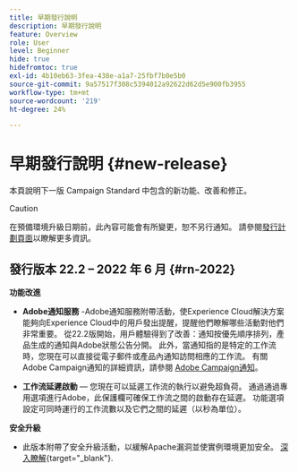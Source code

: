 ```yaml
---
title: 早期發行說明
description: 早期發行說明
feature: Overview
role: User
level: Beginner
hide: true
hidefromtoc: true
exl-id: 4b10eb63-3fea-438e-a1a7-25fbf7b0e5b0
source-git-commit: 9a57517f308c5394012a92622d62d5e900fb3955
workflow-type: tm+mt
source-wordcount: '219'
ht-degree: 24%

---
```


# 早期發行說明 {#new-release}

本頁說明下一版 Campaign Standard 中包含的新功能、改善和修正。

>[!CAUTION]
>
> 在預備環境升級日期前，此內容可能會有所變更，恕不另行通知。 請參閱[發行計劃頁面](../../rn/using/release-planning.md)以瞭解更多資訊。

## 發行版本 22.2 – 2022 年 6 月 {#rn-2022}

**功能改進**

* **Adobe通知服務** -Adobe通知服務附帶活動，使Experience Cloud解決方案能夠向Experience Cloud中的用戶發出提醒，提醒他們瞭解哪些活動對他們非常重要。 從22.2版開始，用戶體驗得到了改善：通知按優先順序排列，產品生成的通知與Adobe狀態公告分開。 此外，當通知指的是特定的工作流時，您現在可以直接從電子郵件或產品內通知訪問相應的工作流。  有關Adobe Campaign通知的詳細資訊，請參閱 [Adobe Campaign通知](../../administration/using/sending-internal-notifications.md)。

* **工作流延遲啟動**  — 您現在可以延遲工作流的執行以避免超負荷。 通過通過專用選項進行Adobe，此保護欄可確保工作流之間的啟動存在延遲。 功能選項設定可同時運行的工作流數以及它們之間的延遲（以秒為單位）。


**安全升級**

* 此版本附帶了安全升級活動，以緩解Apache漏洞並使實例環境更加安全。 [深入瞭解](https://experienceleague.adobe.com/docs/campaign-classic/using/technotes/technote-migration/acc-apache-upgrade.html){target=&quot;_blank&quot;}.

